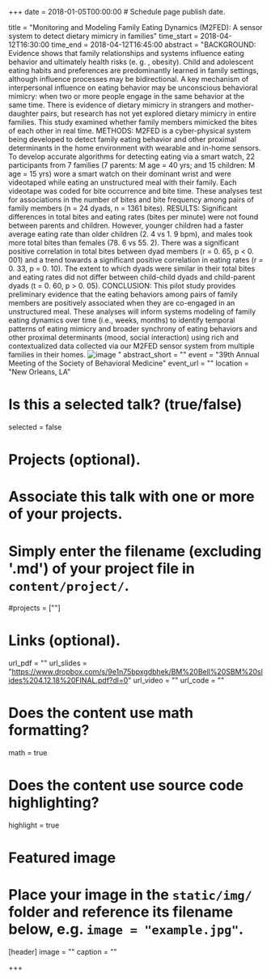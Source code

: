 +++
date = 2018-01-05T00:00:00  # Schedule page publish date.

title = "Monitoring and Modeling Family Eating Dynamics (M2FED): A sensor system to detect dietary mimicry in families"
time_start = 2018-04-12T16:30:00
time_end = 2018-04-12T16:45:00
abstract = "BACKGROUND: Evidence shows that family relationships and systems influence eating behavior and ultimately health risks (e. g. , obesity). Child and adolescent eating habits and preferences are predominantly learned in family settings, although influence processes may be bidirectional. A key mechanism of interpersonal influence on eating behavior may be unconscious behavioral mimicry: when two or more people engage in the same behavior at the same time. There is evidence of dietary mimicry in strangers and mother-daughter pairs, but research has not yet explored dietary mimicry in entire families. This study examined whether family members mimicked the bites of each other in real time. METHODS: M2FED is a cyber-physical system being developed to detect family eating behavior and other proximal determinants in the home environment with wearable and in-home sensors. To develop accurate algorithms for detecting eating via a smart watch, 22 participants from 7 families (7 parents: M age = 40 yrs; and 15 children: M age = 15 yrs) wore a smart watch on their dominant wrist and were videotaped while eating an unstructured meal with their family. Each videotape was coded for bite occurrence and bite time. These analyses test for associations in the number of bites and bite frequency among pairs of family members (n = 24 dyads, n = 1361 bites). RESULTS: Significant differences in total bites and eating rates (bites per minute) were not found between parents and children. However, younger children had a faster average eating rate than older children (2. 4 vs 1. 9 bpm), and males took more total bites than females (78. 6 vs 55. 2).  There was a significant positive correlation in total bites between dyad members (r = 0. 65, p < 0. 001) and a trend towards a significant positive correlation in eating rates (r = 0. 33, p = 0. 10).  The extent to which dyads were similar in their total bites and eating rates did not differ between child-child dyads and child-parent dyads (t = 0. 60, p > 0. 05). CONCLUSION: This pilot study provides preliminary evidence that the eating behaviors among pairs of family members are positively associated when they are co-engaged in an unstructured meal. These analyses will inform systems modeling of family eating dynamics over time (i.e., weeks, months) to identify temporal patterns of eating mimicry and broader synchrony of eating behaviors and other proximal determinants (mood, social interaction) using rich and contextualized data collected via our M2FED sensor system from multiple families in their homes.
![image](https://user-images.githubusercontent.com/34745919/147300951-da2bb8f2-81ec-4a9c-b4b7-0df710c82454.png)
"
abstract_short = ""
event = "39th Annual Meeting of the Society of Behavioral Medicine"
event_url = ""
location = "New Orleans, LA"

# Is this a selected talk? (true/false)
selected = false

# Projects (optional).
#   Associate this talk with one or more of your projects.
#   Simply enter the filename (excluding '.md') of your project file in `content/project/`.
#projects = [""]

# Links (optional).
url_pdf = ""
url_slides = "https://www.dropbox.com/s/9e1n75bpxgdbhek/BM%20Bell%20SBM%20slides%204.12.18%20FINAL.pdf?dl=0"
url_video = ""
url_code = ""

# Does the content use math formatting?
math = true

# Does the content use source code highlighting?
highlight = true

# Featured image
# Place your image in the `static/img/` folder and reference its filename below, e.g. `image = "example.jpg"`.
[header]
image = ""
caption = ""

+++
